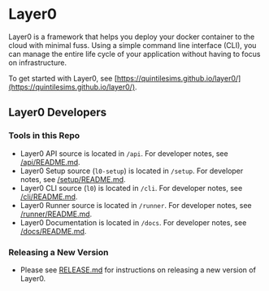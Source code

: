 # Layer0

Layer0 is a framework that helps you deploy your docker container to the cloud with minimal fuss. Using a simple command line interface (CLI), you can manage the entire life cycle of your application without having to focus on infrastructure.

To get started with Layer0, see [https://quintilesims.github.io/layer0/](https://quintilesims.github.io/layer0/).

## Layer0 Developers

### Tools in this Repo

* Layer0 API source is located in `/api`. For developer notes, see [/api/README.md](/api/README.md).
* Layer0 Setup source (`l0-setup`) is located in `/setup`. For developer notes, see [/setup/README.md](/setup/README.md).
* Layer0 CLI source (`l0`) is located in `/cli`. For developer notes, see [/cli/README.md](/cli/README.md).
* Layer0 Runner source is located in `/runner`. For developer notes, see [/runner/README.md](/runner/README.md).
* Layer0 Documentation is located in `/docs`. For developer notes, see [/docs/README.md](/docs/README.md).

### Releasing a New Version

* Please see [RELEASE.md](RELEASE.md) for instructions on releasing a new version of Layer0.
